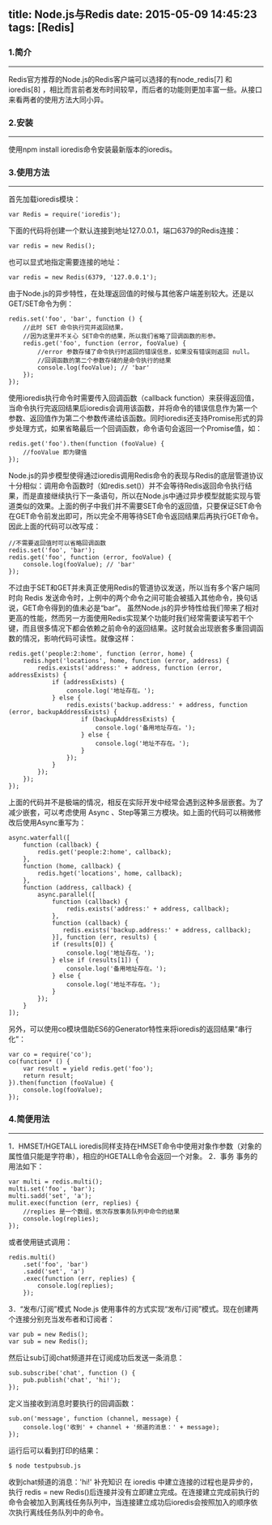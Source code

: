 title: Node.js与Redis
date: 2015-05-09 14:45:23
tags: [Redis]
---
### 1.简介
---
Redis官方推荐的Node.js的Redis客户端可以选择的有node_redis[7] 和ioredis[8] ，相比而言前者发布时间较早，而后者的功能则更加丰富一些。从接口来看两者的使用方法大同小异。

### 2.安装
---
使用npm install ioredis命令安装最新版本的ioredis。

### 3.使用方法
---
首先加载ioredis模块：
```
var Redis = require('ioredis');
```
下面的代码将创建一个默认连接到地址127.0.0.1，端口6379的Redis连接：
```
var redis = new Redis();
```
也可以显式地指定需要连接的地址：
```
var redis = new Redis(6379, '127.0.0.1');
```
由于Node.js的异步特性，在处理返回值的时候与其他客户端差别较大。还是以GET/SET命令为例：
```
redis.set('foo', 'bar', function () {
    //此时 SET 命令执行完并返回结果，
    //因为这里并不关心 SET命令的结果，所以我们省略了回调函数的形参。
    redis.get('foo', function (error, fooValue) {
        //error 参数存储了命令执行时返回的错误信息，如果没有错误则返回 null。
        //回调函数的第二个参数存储的是命令执行的结果
        console.log(fooValue); // 'bar'
    });
});
```
  使用ioredis执行命令时需要传入回调函数（callback function）来获得返回值，当命令执行完返回结果后ioredis会调用该函数，并将命令的错误信息作为第一个参数、返回值作为第二个参数传递给该函数。同时ioredis还支持Promise形式的异步处理方式，如果省略最后一个回调函数，命令语句会返回一个Promise值，如：
```
redis.get('foo').then(function (fooValue) {
    //fooValue 即为键值
});
```

  Node.js的异步模型使得通过ioredis调用Redis命令的表现与Redis的底层管道协议十分相似：调用命令函数时（如redis.set()）并不会等待Redis返回命令执行结果，而是直接继续执行下一条语句，所以在Node.js中通过异步模型就能实现与管道类似的效果。上面的例子中我们并不需要SET命令的返回值，只要保证SET命令在GET命令前发出即可，所以完全不用等待SET命令返回结果后再执行GET命令。因此上面的代码可以改写成：
```
//不需要返回值时可以省略回调函数
redis.set('foo', 'bar');
redis.get('foo', function (error, fooValue) {
    console.log(fooValue); // 'bar'
});
```
  不过由于SET和GET并未真正使用Redis的管道协议发送，所以当有多个客户端同时向 Redis 发送命令时，上例中的两个命令之间可能会被插入其他命令，换句话说，GET命令得到的值未必是“bar”。
  虽然Node.js的异步特性给我们带来了相对更高的性能，然而另一方面使用Redis实现某个功能时我们经常需要读写若干个键，而且很多情况下都会依赖之前命令的返回结果。这时就会出现嵌套多重回调函数的情况，影响代码可读性。就像这样：
```
redis.get('people:2:home', function (error, home) {
    redis.hget('locations', home, function (error, address) {
        redis.exists('address:' + address, function (error, addressExists) {
            if (addressExists) {
                console.log('地址存在。');
            } else {
                redis.exists('backup.address:' + address, function (error, backupAddressExists) {
                    if (backupAddressExists) {
                        console.log('备用地址存在。');
                    } else {
                        console.log('地址不存在。');
                    }
                });
            }
        });
    });
});
```
上面的代码并不是极端的情况，相反在实际开发中经常会遇到这种多层嵌套。为了减少嵌套，可以考虑使用 Async 、Step等第三方模块。如上面的代码可以稍微修改后使用Async重写为：
```
async.waterfall([
    function (callback) {
        redis.get('people:2:home', callback);
    },
    function (home, callback) {
        redis.hget('locations', home, callback);
    },
    function (address, callback) {
        async.parallel([
            function (callback) {
                redis.exists('address:' + address, callback);
            },
            function (callback) {
               redis.exists('backup.address:' + address, callback);
            }], function (err, results) {
            if (results[0]) {
                console.log('地址存在。');
            } else if (results[1]) {
                console.log('备用地址存在。');
            } else {
                console.log('地址不存在。');
            }
        });
    }
]);
```
另外，可以使用co模块借助ES6的Generator特性来将ioredis的返回结果“串行化”：
```
var co = require('co');
co(function* () {
    var result = yield redis.get('foo');
    return result;
}).then(function (fooValue) {
    console.log(fooValue);
});
```

### 4.简便用法
---
1．HMSET/HGETALL
  ioredis同样支持在HMSET命令中使用对象作参数（对象的属性值只能是字符串），相应的HGETALL命令会返回一个对象。
2．事务
  事务的用法如下：
```
var multi = redis.multi();
multi.set('foo', 'bar');
multi.sadd('set', 'a');
mulit.exec(function (err, replies) {
    //replies 是一个数组，依次存放事务队列中命令的结果
    console.log(replies);
});
```
或者使用链式调用：
```
redis.multi()
    .set('foo', 'bar')
    .sadd('set', 'a')
    .exec(function (err, replies) {
        console.log(replies);
    });
```
3．“发布/订阅”模式
  Node.js 使用事件的方式实现“发布/订阅”模式。现在创建两个连接分别充当发布者和订阅者：
```
var pub = new Redis();
var sub = new Redis();
```
然后让sub订阅chat频道并在订阅成功后发送一条消息：
```
sub.subscribe('chat', function () {
    pub.publish('chat', 'hi!');
});
```
定义当接收到消息时要执行的回调函数：
```
sub.on('message', function (channel, message) {
    console.log('收到' + channel + '频道的消息：' + message);
});
```
运行后可以看到打印的结果：
```
$ node testpubsub.js
```
收到chat频道的消息：'hi!'
补充知识 在 ioredis 中建立连接的过程也是异步的，执行 redis = new Redis()后连接并没有立即建立完成。在连接建立完成前执行的命令会被加入到离线任务队列中，当连接建立成功后ioredis会按照加入的顺序依次执行离线任务队列中的命令。



